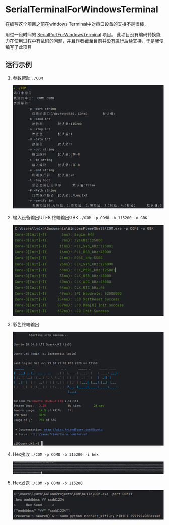 # SerialTerminalForWindowsTerminal
在编写这个项目之前在windows Terminal中对串口设备的支持不是很棒，

用过一段时间的
[SerialPortForWindowsTerminal](https://github.com/Zhou-zhi-peng/SerialPortForWindowsTerminal/)
项目。
此项目没有编码转换能力在使用过程中有乱码的问题，并且作者截至目前并没有进行后续支持，于是我便编写了此项目

## 运行示例

1. 参数帮助 `./COM`

    ![img1.png](image/img1.png)

2. 输入设备输出UTF8 终端输出GBK `./COM -p COM8 -b 115200 -o GBK`

    ![img2.png](image/img2.png)
3. 彩色终端输出

   ![img3.png](image/img3.png)

4. Hex接收 `./COM -p COM8 -b 115200 -i hex`
   
   ![img4.png](image/img4.png)
5. Hex发送 `./COM -p COM8 -b 115200`

   ![img5.png](image/img5.png)
